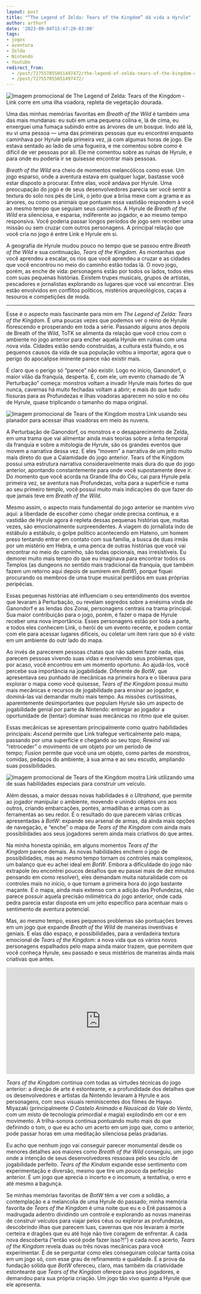 ```yaml
---
layout: post
title: "“The Legend of Zelda: Tears of the Kingdom” dá vida a Hyrule"
author: arthurf
date: '2023-09-04T15:47:20-03:00'
tags:
- jogos
- aventura
- Zelda
- Nintendo
- Youtube
redirect_from: 
  - /post/727557855051497472/the-legend-of-zelda-tears-of-the-kingdom-d%C3%A1-vida
  - /post/727557855051497472/
---
```


![Imagem promocional de The Legend of Zelda: Tears of the Kingdom - Link corre em uma ilha voadora, repleta de vegetação dourada.](https://64.media.tumblr.com/34c2bfaa32c8e8ecb03c44173a8d28e2/aae0147b3c7fb8e4-11/s640x960/78e7ea30481119985bfba48b7060342f2c2eb5bd.jpg)

Uma das minhas memórias favoritas em&nbsp;_Breath of the Wild_&nbsp;é também uma das mais mundanas: eu subi em uma pequena colina e, lá de cima, eu enxerguei uma fumaça subindo entre as árvores de um bosque. Indo até lá, eu vi uma pessoa — uma das primeiras pessoas que eu encontrei enquanto caminhava por Hyrule pela primeira vez, já com algumas horas de jogo. Ele estava sentado ao lado de uma fogueira, e me comentou sobre como é difícil de ver pessoas por ali. Ele me comentou sobre as ruínas de Hyrule, e para onde eu poderia ir se quisesse encontrar mais pessoas.

_Breath of the Wild_&nbsp;era cheio de momentos melancólicos como esse. Um jogo esparso, onde a aventura estava em qualquer lugar, bastasse você estar disposto a procurar. Entre elas, você andava por Hyrule. Uma preocupação do jogo e de seus desenvolvedores parecia ser você sentir a textura do solo nos pés de Link, o jeito que a brisa mexe com a grama e as árvores, ou como os animais que pontuam essa vastidão respondem à você ao mesmo tempo que seguiam seus caminhos. A Hyrule de&nbsp;_Breath of the Wild_&nbsp;era silenciosa, e esparsa, indiferente ao jogador, e ao mesmo tempo responsiva. Você poderia passar longos períodos de jogo sem receber uma missão ou sem cruzar com outros personagens. A principal relação que você cria no jogo é entre Link e Hyrule em si.

A geografia de Hyrule mudou pouco no tempo que se passou entre&nbsp;_Breath of the Wild_&nbsp;e sua continuação,&nbsp;_Tears of the Kingdom_. As montanhas que você aprendeu a escalar, os rios que você aprendeu a cruzar e as cidades que você encontrou no meio do caminho estão todas lá. O novo jogo, porém, as enche de vida: personagens estão por todos os lados, todos eles com suas pequenas histórias. Existem trupes musicais, grupos de artistas, pescadores e jornalistas explorando os lugares que você vai encontrar. Eles estão envolvidos em conflitos políticos, mistérios arqueológicos, caças a tesouros e competições de moda.

***

Esse é o aspecto mais fascinante para mim em&nbsp;_The Legend of Zelda: Tears of the Kingdom_. É uma poucas vezes que podemos ver o reino de Hyrule florescendo e prosperando em toda a série. Passando alguns anos depois de Breath of the Wild, ToTK se alimenta da relação que você criou com o ambiente no jogo anterior para encher aquela Hyrule em ruínas com uma nova vida. Cidades estão sendo construídas, a cultura está fluindo, e os pequenos causos da vida de sua população voltou a importar, agora que o perigo do apocalipse iminente parece não existir mais.

É claro que o perigo só “parece” não existir. Logo no início, Ganondorf, o maior vilão da franquia, desperta. E, com ele, um evento chamado de “A Perturbação” começa: monstros voltam a invadir Hyrule mais fortes do que nunca, cavernas há muito fechadas voltam a abrir; e mais do que tudo: fissuras para as Profundezas e ilhas voadoras aparecem no solo e no céu de Hyrule, quase triplicando o tamanho do mapa original.

![Imagem promocional de Tears of the Kingdom mostra Link usando seu planador para acessar ilhas voadoras em meio às nuvens.](https://64.media.tumblr.com/cb2e3dabfa9a1cc355a15b6e254a7474/aae0147b3c7fb8e4-fb/s640x960/fb9daa8a0c5a0a3554a356b95331243ec2fe3636.jpg)

A Perturbação de Ganondorf, os monstros e o desaparecimento de Zelda, em uma trama que vai alimentar ainda mais teorias sobre a linha temporal da franquia e sobre a mitologia de Hyrule, são os grandes eventos que movem a narrativa dessa vez. E eles “movem” a narrativa de um jeito muito mais direto do que a Calamidade do jogo anterior. Tears of the Kingdom possui uma estrutura narrativa consideravelmente mais dura do que do jogo anterior, apontando constantemente para onde você supostamente deve ir. Do momento que você acorda na Grande Ilha do Céu, cai para Hyrule pela primeira vez, se aventura nas Profundezas, volta para a superfície e ruma ao seu primeiro templo, você possui muito mais indicações do que fazer do que jamais teve em _Breath of the Wild_.

Mesmo assim, o aspecto mais fundamental do jogo anterior se mantém vivo aqui: a liberdade de escolher como chegar onde precisa continua, e a vastidão de Hyrule agora é repleta dessas pequenas histórias que, muitas vezes, são emocionalmente surpreendentes. A viagem do jornalista indo de estábulo a estábulo, o golpe político acontecendo em Hateno, um homem preso tentando entrar em contato com sua família, a busca de duas irmãs por um mistério em Hebra, e uma penca de outras histórias que você vai encontrar no meio do caminho, são todas opcionais, mas irresistíveis. Eu demorei muito mais tempo do que eu imaginava para encontrar todos os Templos (as dungeons no sentido mais tradicional da franquia, que também fazem um retorno aqui depois de sumirem em&nbsp;_BotW_), porque fiquei procurando os membros de uma trupe musical perdidos em suas próprias peripécias.

Essas pequenas histórias até influenciam o seu entendimento dos eventos que levaram à Perturbação, ou revelam segredos sobre a enésima vinda de Ganondorf e as lendas dos Zonai, personagens centrais na trama principal. Sua maior contribuição para o jogo, porém, é fazer o mapa de Hyrule receber uma nova importância. Esses personagens estão por toda a parte, e todos eles conhecem Link, o herói de um evento recente, e podem contar com ele para acessar lugares difíceis, ou coletar um item raro que só é visto em um ambiente do outr lado do mapa.

Ao invés de parecerem pessoas chatas que não sabem fazer nada, elas parecem pessoas vivendo suas vidas e resolvendo seus problemas que, por acaso, você encontrou em um momento oportuno. Ao ajudá-los, você percebe sua importância na jogabilidade. Diferente de&nbsp;_BotW_, que apresentava seu punhado de mecânicas na primeira hora e o liberava para explorar o mapa como você quisesse,&nbsp;_Tears of the Kingdom_&nbsp;possui muito mais mecânicas e recursos de jogabilidade para ensinar ao jogador, e dominá-las vai demandar muito mais tempo. As missões curtíssimas, aparentemente desimportantes que populam Hyrule são um aspecto de jogabilidade genial por parte da Nintendo: entregar ao jogador a oportunidade de (tentar) dominar suas mecânicas no ritmo que ele quiser.

Essas mecânicas se apresentam principalmente como quatro habilidades principais:&nbsp;_Ascend_&nbsp;permite que Link trafegue verticalmente pelo mapa, passando por uma superfície e chegando ao seu topo;&nbsp;_Rewind_&nbsp;vai “retroceder” o movimento de um objeto por um período de tempo;&nbsp;_Fusion_&nbsp;permite que você una um objeto, como partes de monstros, comidas, pedaços do ambiente, à sua arma e ao seu escudo, ampliando suas possibilidades.

![Imagem promocional de Tears of the Kingdom mostra Link utilizando uma de suas habilidades especiais para construir um veículo.](https://64.media.tumblr.com/1293a13b034467a83d59d9c915a56bb9/aae0147b3c7fb8e4-0b/s640x960/523161d8803b34d1d74386ef0050333035d5179f.jpg)

Além dessas, a maior dessas novas habilidades é o&nbsp;_Ultrahand_, que permite ao jogador manipular o ambiente, movendo e unindo objetos uns aos outros, criando embarcações, pontes, armadilhas e armas com as ferramentas ao seu redor. É o resultado do que parecem várias críticas apresentadas à&nbsp;_BotW_: expande seu arsenal de armas, dá ainda mais opções de navegação, e “enche” o mapa de&nbsp;_Tears of the Kingdom_&nbsp;com ainda mais possibilidades aos seus jogadores serem ainda mais criativos do que antes.

Na minha honesta opinião, em alguns momentos&nbsp;_Tears of the Kingdom_&nbsp;parece demais. As novas habilidades enchem o jogo de possibilidades, mas ao mesmo tempo tornam os controles mais complexos, um balanço que eu achei ideal em&nbsp;_BotW_. Embora a dificuldade do jogo não extrapole (eu encontrei poucos desafios que eu passei mais de dez minutos pensando em como resolver), eles demandam muita naturalidade com os controles mais no início, o que tornam a primeira hora do jogo bastante maçante. E o mapa, ainda mais extenso com a adição das Profundezas, não parece possuir aquela precisão milimétrica do jogo anterior, onde cada pedra parecia estar disposta em um jeito específico para acentuar mais o sentimento de aventura potencial.

Mas, ao mesmo tempo, esses pequenos problemas são pontuações breves em um jogo que expande&nbsp;_Breath of the Wild_&nbsp;de maneiras inventivas e geniais. E elas dão espaço, e possibilidades, para a verdadeira textura emocional de&nbsp;_Tears of the Kingdom_: a nova vida que os vários novos personagens espalhados pelo mapa ainda maior trazem, que permitem que você conheça Hyrule, seu passado e seus mistérios de maneiras ainda mais criativas que antes.

<iframe style="width: 100%; height: auto; aspect-ratio: 16 / 9;" src="https://www.youtube.com/embed/uHGShqcAHlQ?feature=oembed&amp;enablejsapi=1&amp;origin=https://safe.txmblr.com&amp;wmode=opaque" frameborder="0" allow="accelerometer; autoplay; clipboard-write; encrypted-media; gyroscope; picture-in-picture; web-share" allowfullscreen title="The Legend of Zelda: Tears of the Kingdom – Official Trailer #3"></iframe>

_Tears of the Kingdom_&nbsp;continua com todas as virtudes técnicas do jogo anterior: a direção de arte é estonteante, e a profundidade dos detalhes que os desenvolvedores e artistas da Nintendo levaram à Hyrule e aos personagens, com seus visuais reminiscentes dos filmes de Hayao Miyazaki (principalmente&nbsp;_O Castelo Animado_&nbsp;e&nbsp;_Nausicaä do Vale do Vento_, com um misto de tecnologia primordial e magia) explodindo em cor e em movimento. A trilha-sonora continua pontuando muito mais do que definindo o tom, o que eu acho um acerto em um jogo que, como o anterior, pode passar horas em uma meditação silenciosa pelas pradarias.

Eu acho que nenhum jogo vai conseguir parecer monumental desde os menores detalhes aos maiores como&nbsp;_Breath of the Wild_&nbsp;conseguiu, um jogo onde a intenção de seus desenvolvedores ressoava pelo seu ciclo de jogabilidade perfeito.&nbsp;_Tears of the Kindom_&nbsp;expande esse sentimento com experimentação e diversão, mesmo que tire um pouco da perfeição anterior. É um jogo que aprecia o incerto e o incomum, a tentativa, o erro e até mesmo a bagunça.

Se minhas memórias favoritas de&nbsp;_BotW_&nbsp;têm a ver com a solidão, a contemplação e a melancolia de uma Hyrule do passado; minha memória favorita de&nbsp;_Tears of the Kingdom_&nbsp;é uma noite que eu e o Erê passamos a madrugada adentro dividindo um controle e explorando as novas maneiras de construir veículos para viajar pelos céus ou explorar as profundezas, descobrindo ilhas que parecem luas, cavernas que nos levaram à morte certeira e dragões que eu até hoje não tive coragem de enfrentar. A cada nova descoberta (“então você pode fazer isso?!”) e cada novo acerto,&nbsp;_Tears of the Kingdom_&nbsp;revela duas ou três novas mecânicas para você experimentar. É de se perguntar como eles conseguiram colocar tanta coisa em um jogo só, com esse grau de refinamento e qualidade. É a prova da fundação sólida que&nbsp;_BotW_&nbsp;ofereceu, claro, mas também da criatividade estonteante que&nbsp;_Tears of the Kingdom_&nbsp;oferece para seus jogadores, e demandou para sua própria criação. Um jogo tão vivo quanto a Hyrule que ele apresenta.

